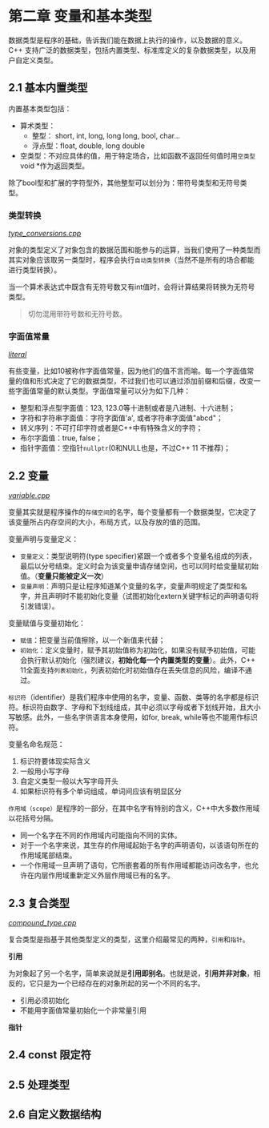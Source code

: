 # 第二章 变量和基本类型
数据类型是程序的基础，告诉我们能在数据上执行的操作，以及数据的意义。C++ 支持广泛的数据类型，包括内置类型、标准库定义的复杂数据类型，以及用户自定义类型。

## 2.1 基本内置类型
内置基本类型包括：

* 算术类型：
    * 整型： short, int, long, long long, bool, char...
    * 浮点型：float, double, long double
* 空类型：不对应具体的值，用于特定场合，比如函数不返回任何值时用`空类型` void *作为返回类型。

除了bool型和扩展的字符型外，其他整型可以划分为：带符号类型和无符号类型。

### 类型转换
*[type_conversions.cpp](type_conversions.cpp)*

对象的类型定义了对象包含的数据范围和能参与的运算，当我们使用了一种类型而其实对象应该取另一类型时，程序会执行`自动类型转换`（当然不是所有的场合都能进行类型转换）。

当一个算术表达式中既含有无符号数又有int值时，会将计算结果将转换为无符号类型。

> 切勿混用带符号数和无符号数。

### 字面值常量
*[literal](literal)*

有些变量，比如10被称作字面值常量，因为他们的值不言而喻。每一个字面值常量的值和形式决定了它的数据类型，不过我们也可以通过添加前缀和后缀，改变一些字面值常量的默认类型。字面值常量可以分为如下几种：

* 整型和浮点型字面值：123, 123.0等十进制或者是八进制、十六进制；
* 字符和字符串字面值：字符字面值'a', 或者字符串字面值"abcd"；
* 转义序列：不可打印字符或者是C++中有特殊含义的字符；
* 布尔字面值：true, false；
* 指针字面值：空指针`nullptr`(0和NULL也是，不过C++ 11 不推荐)；

## 2.2 变量
*[variable.cpp](variable.cpp)*

变量其实就是程序操作的`存储空间`的名字，每个变量都有一个数据类型，它决定了该变量所占内存空间的大小，布局方式，以及存放的值的范围。 

变量声明与变量定义：

* `变量定义`：类型说明符(type specifier)紧跟一个或者多个变量名组成的列表，最后以分号结束。定义时会为该变量申请存储空间，也可以同时给变量赋初始值。（**变量只能被定义一次**）
* `变量声明`：声明只是让程序知道某个变量的名字，变量声明规定了类型和名字，并且声明时不能初始化变量（试图初始化extern关键字标记的声明语句将引发错误）。

变量赋值与变量初始化：

* `赋值`：把变量当前值擦除，以一个新值来代替；
* `初始化`：定义变量时，赋予其初始值称为初始化，如果没有赋予初始值，可能会执行默认初始化（强烈建议，**初始化每一个内置类型的变量**）。此外，C++ 11全面支持`列表初始化`，列表初始化时初始值存在丢失信息的风险，编译不通过。

`标识符`（identifier）是我们程序中使用的名字，变量、函数、类等的名字都是标识符。标识符由数字、字母和下划线组成，其中必须以字母或者下划线开始，且大小写敏感。此外，一些名字供语言本身使用，如for, break, while等也不能用作标识符。

变量名命名规范：

1. 标识符要体现实际含义
2. 一般用小写字母
3. 自定义类型一般以大写字母开头
4. 如果标识符有多个单词组成，单词间应该有明显区分

`作用域（scope）`是程序的一部分，在其中名字有特别的含义，C++中大多数作用域以花括号分隔。

* 同一个名字在不同的作用域内可能指向不同的实体。
* 对于一个名字来说，其生存的作用域起始于名字的声明语句，以该语句所在的作用域尾部结束。
* 一个作用域一旦声明了语句，它所嵌套着的所有作用域都能访问改名字，也允许在内层作用域重新定义外层作用域已有的名字。

## 2.3 复合类型

*[compound_type.cpp](compound_type.cpp)*

复合类型是指基于其他类型定义的类型，这里介绍最常见的两种，`引用`和`指针`。

**引用**

为对象起了另一个名字，简单来说就是**引用即别名**。也就是说，**引用并非对象**，相反的，它只是为一个已经存在的对象所起的另一个不同的名字。

* 引用必须初始化
* 不能用字面值常量初始化一个非常量引用

**指针**

## 2.4 const 限定符

## 2.5 处理类型

## 2.6 自定义数据结构



